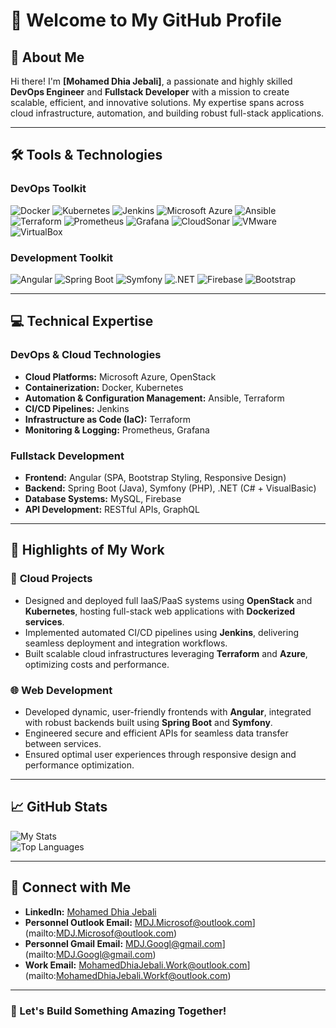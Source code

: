 # 👋 Welcome to My GitHub Profile

## 🚀 About Me

Hi there! I'm **[Mohamed Dhia Jebali]**, a passionate and highly skilled **DevOps Engineer** and **Fullstack Developer** with a mission to create scalable, efficient, and innovative solutions. My expertise spans across cloud infrastructure, automation, and building robust full-stack applications.

---

## 🛠️ Tools & Technologies

### **DevOps Toolkit**
![Docker](https://img.shields.io/badge/Docker-2496ED?style=for-the-badge&logo=docker&logoColor=white)  ![Kubernetes](https://img.shields.io/badge/Kubernetes-326CE5?style=for-the-badge&logo=kubernetes&logoColor=white)  ![Jenkins](https://img.shields.io/badge/Jenkins-D24939?style=for-the-badge&logo=jenkins&logoColor=white)  ![Microsoft Azure](https://custom-icon-badges.demolab.com/badge/Microsoft%20Azure-0089D6?style=for-the-badge&logo=msazure&logoColor=white)  ![Ansible](https://img.shields.io/badge/Ansible-EE0000?style=for-the-badge&logo=ansible&logoColor=white)  ![Terraform](https://img.shields.io/badge/Terraform-7B42BC?style=for-the-badge&logo=terraform&logoColor=white)  ![Prometheus](https://img.shields.io/badge/Prometheus-E6522C?style=for-the-badge&logo=prometheus&logoColor=white)  ![Grafana](https://img.shields.io/badge/Grafana-F46800?style=for-the-badge&logo=grafana&logoColor=white)  ![CloudSonar](https://img.shields.io/badge/CloudSonar-0170FE?style=for-the-badge&logo=sonarcloud&logoColor=white)  ![VMware](https://img.shields.io/badge/VMware-607078?style=for-the-badge&logo=vmware&logoColor=white)  ![VirtualBox](https://img.shields.io/badge/VirtualBox-183A61?style=for-the-badge&logo=virtualbox&logoColor=white)

### **Development Toolkit**
![Angular](https://img.shields.io/badge/Angular-DD0031?style=for-the-badge&logo=angular&logoColor=white)  ![Spring Boot](https://img.shields.io/badge/Spring%20Boot-6DB33F?style=for-the-badge&logo=spring-boot&logoColor=white)  ![Symfony](https://img.shields.io/badge/Symfony-000000?style=for-the-badge&logo=symfony&logoColor=white)  ![.NET](https://img.shields.io/badge/.NET-512BD4?style=for-the-badge&logo=dotnet&logoColor=white)  ![Firebase](https://img.shields.io/badge/Firebase-FFCA28?style=for-the-badge&logo=firebase&logoColor=black)  ![Bootstrap](https://img.shields.io/badge/Bootstrap-7952B3?style=for-the-badge&logo=bootstrap&logoColor=white)

---

## 💻 Technical Expertise

### **DevOps & Cloud Technologies**
- **Cloud Platforms:** Microsoft Azure, OpenStack
- **Containerization:** Docker, Kubernetes
- **Automation & Configuration Management:** Ansible, Terraform
- **CI/CD Pipelines:** Jenkins
- **Infrastructure as Code (IaC):** Terraform
- **Monitoring & Logging:** Prometheus, Grafana

### **Fullstack Development**
- **Frontend:** Angular (SPA, Bootstrap Styling, Responsive Design)
- **Backend:** Spring Boot (Java), Symfony (PHP), .NET (C# + VisualBasic)
- **Database Systems:** MySQL, Firebase
- **API Development:** RESTful APIs, GraphQL

---

## 🌟 Highlights of My Work

### 🎯 **Cloud Projects**
- Designed and deployed full IaaS/PaaS systems using **OpenStack** and **Kubernetes**, hosting full-stack web applications with **Dockerized services**.
- Implemented automated CI/CD pipelines using **Jenkins**, delivering seamless deployment and integration workflows.
- Built scalable cloud infrastructures leveraging **Terraform** and **Azure**, optimizing costs and performance.

### 🌐 **Web Development**
- Developed dynamic, user-friendly frontends with **Angular**, integrated with robust backends built using **Spring Boot** and **Symfony**.
- Engineered secure and efficient APIs for seamless data transfer between services.
- Ensured optimal user experiences through responsive design and performance optimization.

---


## 📈 GitHub Stats

![My Stats](https://github-readme-stats.vercel.app/api?username=MDJ-GitHub&show_icons=true&theme=radical)  
![Top Languages](https://github-readme-stats.vercel.app/api/top-langs/?username=MDJ-GitHub&layout=compact&theme=radical)

---

## 🔗 Connect with Me

- **LinkedIn:** [Mohamed Dhia Jebali](https://www.linkedin.com/in/mohamed-dhia-jebali/)
- **Personnel Outlook Email:** MDJ.Microsof@outlook.com](mailto:MDJ.Microsof@outlook.com)
- **Personnel Gmail Email:** MDJ.Googl@gmail.com](mailto:MDJ.Googl@gmail.com)
- **Work Email:** MohamedDhiaJebali.Work@outlook.com](mailto:MohamedDhiaJebali.Workf@outlook.com)

---

### 🌟 Let's Build Something Amazing Together!


